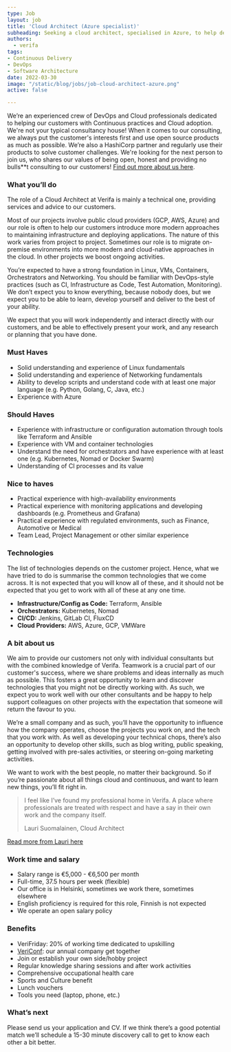 ```yaml
---
type: Job
layout: job
title: 'Cloud Architect (Azure specialist)'
subheading: Seeking a cloud architect, specialised in Azure, to help deliver expert services around all things continuous, cloud and devops to our customers
authors:
  - verifa
tags:
- Continuous Delivery
- DevOps
- Software Architecture
date: 2022-03-30
image: "/static/blog/jobs/job-cloud-architect-azure.png"
active: false

---
```


We’re an experienced crew of DevOps and Cloud professionals dedicated to helping our customers with Continuous practices and Cloud adoption. We're not your typical consultancy house! When it comes to our consulting, we always put the customer's interests first and use open source products as much as possible. We’re also a HashiCorp partner and regularly use their products to solve customer challenges. We're looking for the next person to join us, who shares our values of being open, honest and providing no bulls**t consulting to our customers! [Find out more about us here](https://verifa.io/company).

### What you’ll do

The role of a Cloud Architect at Verifa is mainly a technical one, providing services and advice to our customers.

Most of our projects involve public cloud providers (GCP, AWS, Azure) and our role is often to help our customers introduce more modern approaches to maintaining infrastructure and deploying applications. The nature of this work varies from project to project. Sometimes our role is to migrate on-premise environments into more modern and cloud-native approaches in the cloud. In other projects we boost ongoing activities.

You’re expected to have a strong foundation in Linux, VMs, Containers, Orchestrators and Networking. You should be familiar with DevOps-style practices (such as CI, Infrastructure as Code, Test Automation, Monitoring). We don’t expect you to know everything, because nobody does, but we expect you to be able to learn, develop yourself and deliver to the best of your ability.

We expect that you will work independently and interact directly with our customers, and be able to effectively present your work, and any research or planning that you have done.

### Must Haves

* Solid understanding and experience of Linux fundamentals
* Solid understanding and experience of Networking fundamentals
* Ability to develop scripts and understand code with at least one major language (e.g. Python, Golang, C, Java, etc.)
* Experience with Azure

### Should Haves

* Experience with infrastructure or configuration automation through tools like Terraform and Ansible
* Experience with VM and container technologies
* Understand the need for orchestrators and have experience with at least one (e.g. Kubernetes, Nomad or Docker Swarm)
* Understanding of CI processes and its value

### Nice to haves

* Practical experience with high-availability environments
* Practical experience with monitoring applications and developing dashboards (e.g. Prometheus and Grafana)
* Practical experience with regulated environments, such as Finance, Automotive or Medical
* Team Lead, Project Management or other similar experience

### Technologies

The list of technologies depends on the customer project. Hence, what we have tried to do is summarise the common technologies that we come across. It is not expected that you will know all of these, and it should not be expected that you get to work with all of these at any one time.

* **Infrastructure/Config as Code:** Terraform, Ansible
* **Orchestrators:** Kubernetes, Nomad
* **CI/CD:** Jenkins, GitLab CI, FluxCD
* **Cloud Providers:** AWS, Azure, GCP, VMWare

### A bit about us

We aim to provide our customers not only with individual consultants but with the combined knowledge of Verifa. Teamwork is a crucial part of our customer's success, where we share problems and ideas internally as much as possible. This fosters a great opportunity to learn and discover technologies that you might not be directly working with. As such, we expect you to work well with our other consultants and be happy to help support colleagues on other projects with the expectation that someone will return the favour to you.

We’re a small company and as such, you’ll have the opportunity to influence how the company operates, choose the projects you work on, and the tech that you work with. As well as developing your technical chops, there’s also an opportunity to develop other skills, such as blog writing, public speaking, getting involved with pre-sales activities, or steering on-going marketing activities.

We want to work with the best people, no matter their background. So if you’re passionate about all things cloud and continuous, and want to learn new things, you’ll fit right in.

> I feel like I’ve found my professional home in Verifa. A place where professionals are treated with respect and have a say in their own work and the company itself.
>
> <footer>Lauri Suomalainen, Cloud Architect</footer>

[Read more from Lauri here](https://verifa.io/blog/one-year-at-verifa-a-retrospective)

### Work time and salary

* Salary range is €5,000 - €6,500 per month
* Full-time, 37.5 hours per week (flexible)
* Our office is in Helsinki, sometimes we work there, sometimes elsewhere
* English proficiency is required for this role, Finnish is not expected
* We operate an open salary policy

### Benefits

* VeriFriday: 20% of working time dedicated to upskilling
* [VeriConf](https://verifa.io/blog/vericonf-2021-re-connecting-learning-and-teamwork): our annual company get together
* Join or establish your own side/hobby project
* Regular knowledge sharing sessions and after work activities
* Comprehensive occupational health care
* Sports and Culture benefit
* Lunch vouchers
* Tools you need (laptop, phone, etc.)

### What’s next

Please send us your application and CV. If we think there’s a good potential match we’ll schedule a 15-30 minute discovery call to get to know each other a bit better.
